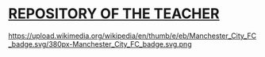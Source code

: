 # [REPOSITORY OF THE TEACHER](https://github.com/d-prieto/J25-Programming/tree/main)


https://upload.wikimedia.org/wikipedia/en/thumb/e/eb/Manchester_City_FC_badge.svg/380px-Manchester_City_FC_badge.svg.png

